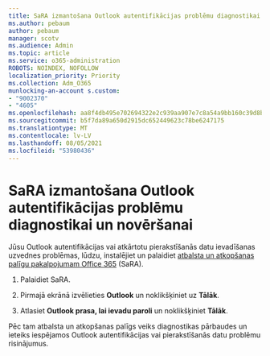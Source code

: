 ```yaml
---
title: SaRA izmantošana Outlook autentifikācijas problēmu diagnostikai un novēršanai
ms.author: pebaum
author: pebaum
manager: scotv
ms.audience: Admin
ms.topic: article
ms.service: o365-administration
ROBOTS: NOINDEX, NOFOLLOW
localization_priority: Priority
ms.collection: Adm_O365
munlocking-an-account s.custom:
- "9002370"
- "4605"
ms.openlocfilehash: aa8f4db495e702694322e2c939aa907e7c8a54a9bb160c39d8bd5f49a32bcb01
ms.sourcegitcommit: b5f7da89a650d2915dc652449623c78be6247175
ms.translationtype: MT
ms.contentlocale: lv-LV
ms.lasthandoff: 08/05/2021
ms.locfileid: "53980436"
---
```

# <a name="use-sara-to-diagnose-and-resolve-outlook-authentication-issues"></a>SaRA izmantošana Outlook autentifikācijas problēmu diagnostikai un novēršanai

Jūsu Outlook autentifikācijas vai atkārtotu pierakstīšanās datu ievadīšanas uzvednes problēmas, lūdzu, instalējiet un palaidiet [atbalsta un atkopšanas palīgu pakalpojumam Office 365](https://diagnostics.office.com/#/) (SaRA).

1. Palaidiet SaRA.

2. Pirmajā ekrānā izvēlieties **Outlook** un noklikšķiniet uz **Tālāk**.

3. Atlasiet **Outlook prasa, lai ievadu paroli** un noklikšķiniet **Tālāk**.

Pēc tam atbalsta un atkopšanas palīgs veiks diagnostikas pārbaudes un ieteiks iespējamos Outlook autentifikācijas vai pierakstīšanās datu problēmu risinājumus.

